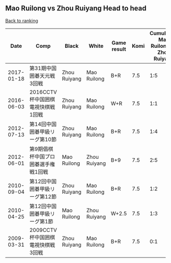 ## Mao Ruilong vs Zhou Ruiyang Head to head

[Back to ranking](../../index.md)




| **Date** | **Comp** | **Black** | **White** | **Game result** | **Komi** | **Cumulative Mao Ruilong vs Zhou Ruiyang** | **Mao Ruilong streak** | **Zhou Ruiyang streak** | 
| --- | --- | --- | --- | --- | --- | --- | --- | --- |
| 2017-01-18 | 第31期中国囲碁天元戦3回戦 | Zhou Ruiyang | Mao Ruilong | B+R | 7.5 | 1:5 | 0 | 4 | 
| 2016-06-03 | 2016CCTV杯中国囲棋電視快棋戦1回戦 | Zhou Ruiyang | Mao Ruilong | W+R | 7.5 | 1:1 | 1 | 0 | 
| 2012-07-13 | 第14回中国囲碁甲級リーグ第10節 | Zhou Ruiyang | Mao Ruilong | B+R | 7.5 | 1:4 | 0 | 3 | 
| 2012-06-01 | 第9期倡棋杯中国プロ囲碁選手権戦1回戦 | Mao Ruilong | Zhou Ruiyang | B+9 | 7.5 | 2:5 | 1 | 0 | 
| 2010-09-04 | 第12回中国囲碁甲級リーグ第12節 | Zhou Ruiyang | Mao Ruilong | B+R | 7.5 | 1:2 | 0 | 1 | 
| 2010-04-25 | 第12回中国囲碁甲級リーグ第1節 | Mao Ruilong | Zhou Ruiyang | W+2.5 | 7.5 | 1:3 | 0 | 2 | 
| 2009-03-31 | 2009CCTV杯中国囲棋電視快棋戦3回戦 | Zhou Ruiyang | Mao Ruilong | B+R | 7.5 | 0:1 | 0 | 1 |




